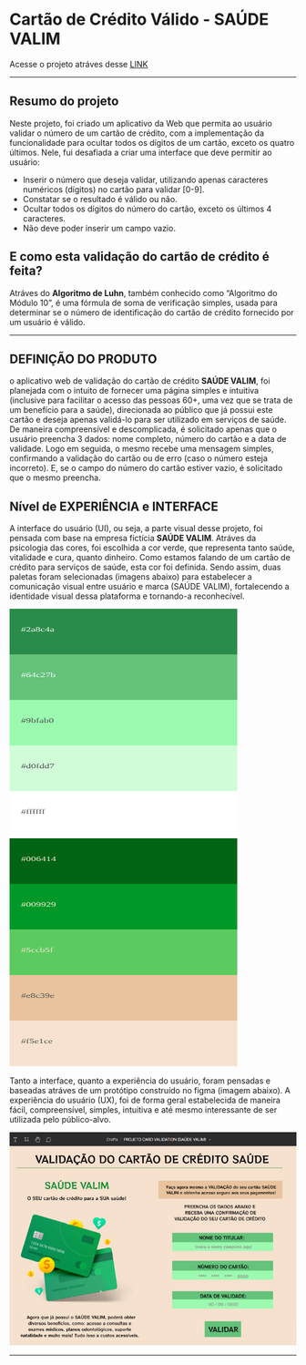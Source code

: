 # Cartão de Crédito Válido - SAÚDE VALIM

Acesse o projeto atráves desse [LINK](https://github.com/VanessaNMenezes/SAP009-card-validation) 

***

## Resumo do projeto

Neste projeto, foi criado um aplicativo da Web que permita ao usuário 
validar o número de um cartão de crédito, com a implementação da funcionalidade 
para ocultar todos os dígitos de um cartão, exceto os quatro últimos.
Nele, fui desafiada a criar uma interface que deve permitir ao usuário:

* Inserir o número que deseja validar, utilizando apenas caracteres
  numéricos (dígitos) no cartão para validar [0-9].
* Constatar se o resultado é válido ou não.
* Ocultar todos os dígitos do número do cartão, exceto os últimos 4
  caracteres.
* Não deve poder inserir um campo vazio.


## E como esta validação do cartão de crédito é feita?

Atráves do **Algoritmo de Luhn**, também conhecido como “Algoritmo do Módulo 10”,
é uma fórmula  de soma de verificação simples, usada para determinar se o número 
de identificação do cartão de crédito fornecido por um usuário é válido.

***

## DEFINIÇÃO DO PRODUTO

o aplicativo web de validação do cartão de crédito **SAÚDE VALIM**, foi planejada com 
o intuito de fornecer uma página simples e intuitiva (inclusive para facilitar
o acesso das pessoas 60+, uma vez que se trata de um benefício para a saúde), 
direcionada ao público que já possui este cartão e deseja apenas validá-lo
para ser utilizado em serviços de saúde. De maneira compreensível e descomplicada,
é solicitado apenas que o usuário preencha 3 dados: nome completo, número do
cartão e a data de validade. Logo em seguida, o mesmo recebe uma mensagem simples,
confirmando a validação do cartão ou de erro (caso o número esteja incorreto). E,
se o campo do número do cartão estiver vazio, é solicitado que o mesmo preencha.


## Nível de EXPERIÊNCIA e INTERFACE 

A interface do usuário (UI), ou seja, a parte visual desse projeto, foi pensada
com base na empresa fictícia **SAÚDE VALIM**. Atráves da psicologia das cores, foi
escolhida a cor verde, que representa tanto saúde, vitalidade e cura, quanto dinheiro.
Como estamos falando de um cartão de crédito para serviços de saúde, esta cor foi 
definida. Sendo assim, duas paletas foram selecionadas (imagens abaixo) para estabelecer
a comunicação visual entre usuário e marca (SAÚDE VALIM), fortalecendo a identidade 
visual dessa plataforma e tornando-a reconhecível.


<img src= "src/paleta2.png" width = "400px" height = "400px"/> <img src= "src/paleta1.png" width = "400px" height = "400px"/>


Tanto a interface, quanto a experiência do usuário, foram pensadas e baseadas
atráves de um protótipo construído no figma (imagem abaixo). A experiência do 
usuário (UX), foi de forma geral estabelecida de maneira fácil, compreensível,
simples, intuitiva e até mesmo interessante de ser utilizada pelo público-alvo.

![Protótipo do figma](src/Prototipo%20do%20figma.png)

***